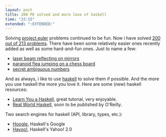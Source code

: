 ```yaml
---
layout: post
title: 200 PE solved and more love of haskell
time: "22:15"
extended: ":EXTENDED:"
---
```


Solving [project euler](http://linuxfire.com.cn/~alecs/blog/2008/06/project-euler.html) problems continued to be fun.  Now i have solved [200 out of 213 problems](http://projecteuler.net/index.php?section=scores&level=5).  There have been some relatively easier ones recently added as well as some hard-and-fun ones.  Just to name a few:

*  [laser beam reflecting on mirrors](http://projecteuler.net/index.php?section=problems&id=202)
* [paranoid flea jumping on a chess board](http://projecteuler.net/index.php?section=problems&id=213)
* [secret ambiguous numbers](http://projecteuler.net/index.php?section=problems&id=198)

And as always, i like to use [haskell](http://haskell.org) to solve them if possible.  And the more you use haskell the more you love it.  Here are some (new) haskell resources:

*  [Learn You a Haskell](http://learnyouahaskell.com/), great tutorial, very enjoyable.
*  [Real World Haskell](http://realworldhaskell.org/), soon to be published by O'Reilly.

Two search engines for haskell (API, library, types, etc.):

* [Hoogle](http://www.haskell.org/hoogle/), Haskell's Google
* [Hayoo!](http://holumbus.fh-wedel.de/hayoo/hayoo.html), Haskell's Yahoo! 2.0



